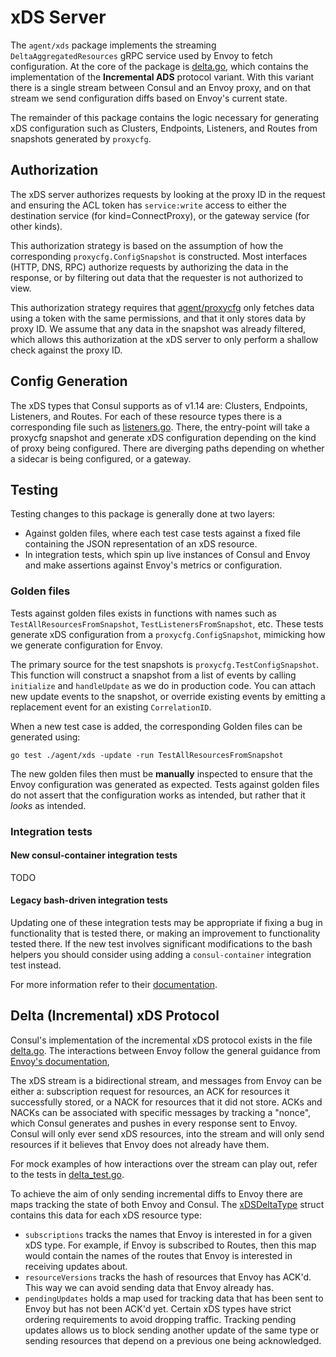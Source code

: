 # xDS Server
The `agent/xds` package implements the streaming `DeltaAggregatedResources` gRPC service used by Envoy to fetch configuration.  At the core of the package is [delta.go](https://github.com/arenadata/consul/blob/main/agent/xds/delta.go), which contains the implementation of the **Incremental ADS** protocol variant.  With this variant there is a single stream between Consul and an Envoy proxy, and on that stream we send configuration diffs based on Envoy's current state.

The remainder of this package contains the logic necessary for generating xDS configuration such as Clusters, Endpoints, Listeners, and Routes from snapshots generated by `proxycfg`.

## Authorization
The xDS server authorizes requests by looking at the proxy ID in the request and ensuring the ACL token has `service:write` access to either the destination service (for kind=ConnectProxy), or the gateway service (for other kinds).

This authorization strategy is based on the assumption of how the corresponding
`proxycfg.ConfigSnapshot` is constructed. Most interfaces (HTTP, DNS, RPC)
authorize requests by authorizing the data in the response, or by filtering
out data that the requester is not authorized to view.

This authorization strategy requires that [agent/proxycfg](https://github.com/arenadata/consul/blob/main/agent/proxycfg) only fetches data using a
token with the same permissions, and that it only stores data by proxy ID. We assume
that any data in the snapshot was already filtered, which allows this authorization at the
xDS server to only perform a shallow check against the proxy ID.


## Config Generation
The xDS types that Consul supports as of v1.14 are: Clusters, Endpoints, Listeners, and Routes. For each of these resource types there is a corresponding file such as [listeners.go](https://github.com/arenadata/consul/blob/main/agent/xds/listeners.go). There, the entry-point will take a proxycfg snapshot and generate xDS configuration depending on the kind of proxy being configured. There are diverging paths depending on whether a sidecar is being configured, or a gateway.


## Testing
Testing changes to this package is generally done at two layers:
- Against golden files, where each test case tests against a fixed file containing the JSON representation of an xDS resource.
- In integration tests, which spin up live instances of Consul and Envoy and make assertions against Envoy's metrics or configuration.

### Golden files
Tests against golden files exists in functions with names such as `TestAllResourcesFromSnapshot`, `TestListenersFromSnapshot`, etc. These tests generate xDS configuration from a `proxycfg.ConfigSnapshot`, mimicking how we generate configuration for Envoy.

The primary source for the test snapshots is `proxycfg.TestConfigSnapshot`. This function will construct a snapshot from a list of events by calling `initialize` and `handleUpdate` as we do in production code. You can attach new update events to the snapshot, or override existing events by emitting a replacement event for an existing `CorrelationID`.

When a new test case is added, the corresponding Golden files can be generated using:
```
go test ./agent/xds -update -run TestAllResourcesFromSnapshot
```

The new golden files then must be **manually** inspected to ensure that the Envoy configuration was generated as expected. Tests against golden files do not assert that the configuration works as intended, but rather that it _looks_ as intended.

### Integration tests
#### New consul-container integration tests
TODO

####  Legacy bash-driven integration tests
Updating one of these integration tests may be appropriate if fixing a bug in functionality that is tested there, or making an improvement to functionality tested there. If the new test involves significant modifications to the bash helpers you should consider using adding a `consul-container` integration test instead.

For more information refer to their [documentation](test/integration/connect/envoy/).

## Delta (Incremental) xDS Protocol
Consul's implementation of the incremental xDS protocol exists in the file [delta.go](https://github.com/arenadata/consul/blob/main/agent/xds/delta.go). The interactions between Envoy follow the general guidance from [Envoy's documentation](https://www.envoyproxy.io/docs/envoy/latest/api-docs/xds_protocol),

The xDS stream is a bidirectional stream, and messages from Envoy can be either a: subscription request for resources, an ACK for resources it successfully stored, or a NACK for resources that it did not store. ACKs and NACKs can be associated with specific messages by tracking a "nonce", which Consul generates and pushes in every response sent to Envoy. Consul will only ever send xDS resources, into the stream and will only send resources if it believes that Envoy does not already have them.

For mock examples of how interactions over the stream can play out, refer to the tests in [delta_test.go](https://github.com/arenadata/consul/blob/main/agent/xds/delta_test.go).

To achieve the aim of only sending incremental diffs to Envoy there are maps tracking the state of both Envoy and Consul. The [xDSDeltaType](https://github.com/arenadata/consul/blob/c7ef04c5979dbc311ff3c67b7bf3028a93e8b0f1/agent/xds/delta.go#L459) struct contains this data for each xDS resource type:
* `subscriptions` tracks the names that Envoy is interested in for a given xDS type. For example, if Envoy is subscribed to Routes, then this map would contain the names of the routes that Envoy is interested in receiving updates about.
* `resourceVersions` tracks the hash of resources that Envoy has ACK'd. This way we can avoid sending data that Envoy already has.
* `pendingUpdates` holds a map used for tracking data that has been sent to Envoy but has not been ACK'd yet. Certain xDS types have strict ordering requirements to avoid dropping traffic. Tracking pending updates allows us to block sending another update of the same type or sending resources that depend on a previous one being acknowledged.
